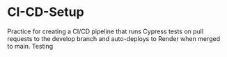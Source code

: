 # CI-CD-Setup
Practice for creating a CI/CD pipeline that runs Cypress tests on pull requests to the develop branch and auto-deploys to Render when merged to main.
Testing